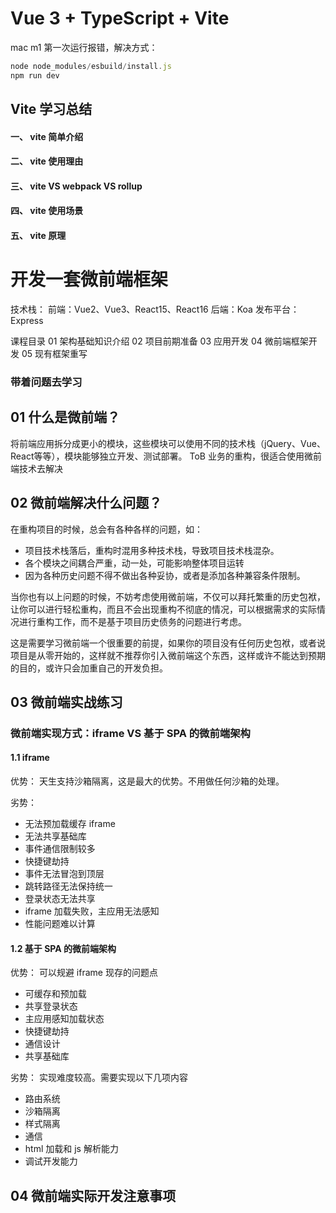 # Vue 3 + TypeScript + Vite

mac m1 第一次运行报错，解决方式：
```js
node node_modules/esbuild/install.js
npm run dev
```

## Vite 学习总结

#### 一、 vite 简单介绍

#### 二、 vite 使用理由

#### 三、 vite VS webpack VS rollup

#### 四、 vite 使用场景

#### 五、 vite 原理

# 开发一套微前端框架

技术栈：
前端：Vue2、Vue3、React15、React16
后端：Koa
发布平台：Express

课程目录
01 架构基础知识介绍
02 项目前期准备
03 应用开发
04 微前端框架开发
05 现有框架重写

### 带着问题去学习
## 01 什么是微前端？
将前端应用拆分成更小的模块，这些模块可以使用不同的技术栈（jQuery、Vue、React等等），模块能够独立开发、测试部署。
ToB 业务的重构，很适合使用微前端技术去解决

## 02 微前端解决什么问题？
在重构项目的时候，总会有各种各样的问题，如：
- 项目技术栈落后，重构时混用多种技术栈，导致项目技术栈混杂。
- 各个模块之间耦合严重，动一处，可能影响整体项目运转
- 因为各种历史问题不得不做出各种妥协，或者是添加各种兼容条件限制。

当你也有以上问题的时候，不妨考虑使用微前端，不仅可以拜托繁重的历史包袱，让你可以进行轻松重构，而且不会出现重构不彻底的情况，可以根据需求的实际情况进行重构工作，而不是基于项目历史债务的问题进行考虑。

这是需要学习微前端一个很重要的前提，如果你的项目没有任何历史包袱，或者说项目是从零开始的，这样就不推荐你引入微前端这个东西，这样或许不能达到预期的目的，或许只会加重自己的开发负担。

## 03 微前端实战练习
### 微前端实现方式：iframe VS 基于 SPA 的微前端架构
#### 1.1 iframe
优势：
天生支持沙箱隔离，这是最大的优势。不用做任何沙箱的处理。

劣势：
- 无法预加载缓存 iframe
- 无法共享基础库
- 事件通信限制较多
- 快捷键劫持
- 事件无法冒泡到顶层
- 跳转路径无法保持统一
- 登录状态无法共享
- iframe 加载失败，主应用无法感知
- 性能问题难以计算

#### 1.2 基于 SPA 的微前端架构
优势：
可以规避 iframe 现存的问题点

- 可缓存和预加载
- 共享登录状态
- 主应用感知加载状态
- 快捷键劫持
- 通信设计
- 共享基础库

劣势：
实现难度较高。需要实现以下几项内容

- 路由系统
- 沙箱隔离
- 样式隔离
- 通信
- html 加载和 js 解析能力
- 调试开发能力


## 04 微前端实际开发注意事项
